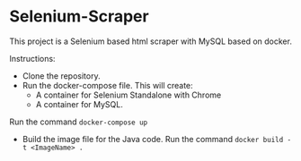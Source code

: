 # Selenium-Scraper

This project is a Selenium based html scraper with MySQL based on docker.

Instructions:
* Clone the repository.
* Run the docker-compose file. This will create:
    * A container for Selenium Standalone with Chrome
    * A container for MySQL.
    
 Run the command `docker-compose up`
* Build the image file for the Java code. 
 Run the command `docker build -t <ImageName> .`

